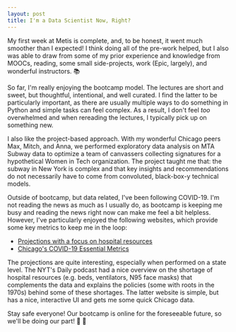 ```yaml
---
layout: post
title: I'm a Data Scientist Now, Right?
---
```


My first week at Metis is complete, and, to be honest, it went much smoother than I expected! I think doing all of the pre-work helped, but I also was able to draw from some of my prior experience and knowledge from MOOCs, reading, some small side-projects, work (Epic, largely), and wonderful instructors. :books:

So far, I'm really enjoying the bootcamp model. The lectures are short and sweet, but thoughtful, intentional, and well curated. I find the latter to be particularly important, as there are usually multiple ways to do something in Python and simple tasks can feel complex. As a result, I don't feel <em> too </em> overwhelmed and when rereading the lectures, I typically pick up on something new.

I also like the project-based approach. With my wonderful Chicago peers Max, Mitch, and Anna, we performed exploratory data analysis on MTA Subway data to optimize a team of canvassers collecting signatures for a hypothetical Women in Tech organization. The project taught me that: the subway in New York is complex and that key insights and recommendations do not necessarily have to come from convoluted, black-box-y technical models.

Outside of bootcamp, but data related, I've been following COVID-19. I'm not reading the news as much as I usually do, as bootcamp is keeping me busy and reading the news right now can make me feel a bit helpless. However, I've particularly enjoyed the following websites, which provide some key metrics to keep me in the loop:

* [Projections with a focus on hospital resources](https://covid19.healthdata.org/projections)
* [Chicago's COVID-19 Essential Metrics](https://chicagovirus.com/)

The projections are quite interesting, especially when performed on a state level. The NYT's Daily podcast had a nice overview on the shortage of hospital resources (e.g. beds, ventilators, N95 face masks) that complements the data and explains the policies (some with roots in the 1970s) behind some of these shortages. The latter website is simple, but has a nice, interactive UI and gets me some quick Chicago data.

Stay safe everyone! Our bootcamp is online for the foreseeable future, so we'll be doing our part! :school: :house_with_garden:
